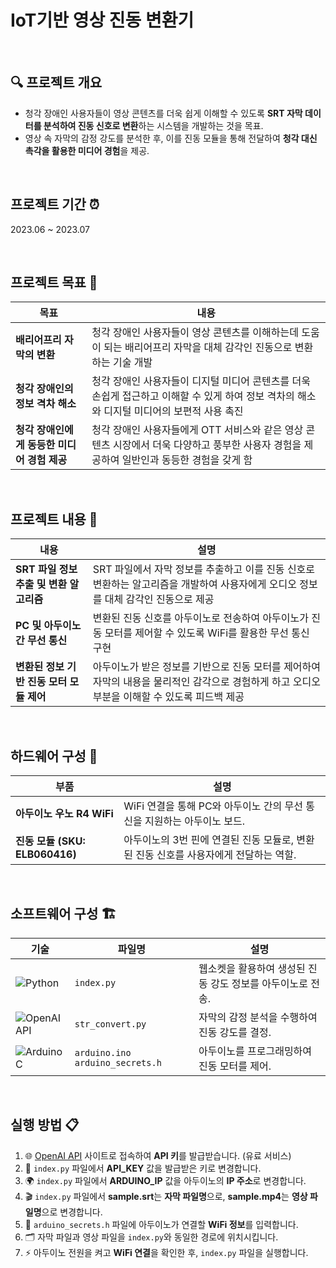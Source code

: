 # IoT기반 영상 진동 변환기

<br>

## 🔍 프로젝트 개요  
- 청각 장애인 사용자들이 영상 콘텐츠를 더욱 쉽게 이해할 수 있도록 **SRT 자막 데이터를 분석하여 진동 신호로 변환**하는 시스템을 개발하는 것을 목표.  
- 영상 속 자막의 감정 강도를 분석한 후, 이를 진동 모듈을 통해 전달하여 **청각 대신 촉각을 활용한 미디어 경험**을 제공.  

<br>

## 프로젝트 기간 ⏰
2023.06 ~ 2023.07

<br>

## 프로젝트 목표 🎯
| 목표 | 내용 |
|---|---|
| **배리어프리 자막의 변환** | 청각 장애인 사용자들이 영상 콘텐츠를 이해하는데 도움이 되는 배리어프리 자막을 대체 감각인 진동으로 변환하는 기술 개발 |
| **청각 장애인의 정보 격차 해소** | 청각 장애인 사용자들이 디지털 미디어 콘텐츠를 더욱 손쉽게 접근하고 이해할 수 있게 하여 정보 격차의 해소와 디지털 미디어의 보편적 사용 촉진 |
| **청각 장애인에게 동등한 미디어 경험 제공** | 청각 장애인 사용자들에게 OTT 서비스와 같은 영상 콘텐츠 시장에서 더욱 다양하고 풍부한 사용자 경험을 제공하여 일반인과 동등한 경험을 갖게 함 |

<br>

## 프로젝트 내용 📔

| 내용 | 설명 |
|---|---|
| **SRT 파일 정보 추출 및 변환 알고리즘** | SRT 파일에서 자막 정보를 추출하고 이를 진동 신호로 변환하는 알고리즘을 개발하여 사용자에게 오디오 정보를 대체 감각인 진동으로 제공 |
| **PC 및 아두이노간 무선 통신** | 변환된 진동 신호를 아두이노로 전송하여 아두이노가 진동 모터를 제어할 수 있도록 WiFi를 활용한 무선 통신 구현 |
| **변환된 정보 기반 진동 모터 모듈 제어** | 아두이노가 받은 정보를 기반으로 진동 모터를 제어하여 자막의 내용을 물리적인 감각으로 경험하게 하고 오디오 부분을 이해할 수 있도록 피드백 제공 |

<br>

## 하드웨어 구성 🔧
| 부품 | 설명 |
|---|---|
| **아두이노 우노 R4 WiFi** | WiFi 연결을 통해 PC와 아두이노 간의 무선 통신을 지원하는 아두이노 보드. |
| **진동 모듈 (SKU: ELB060416)** | 아두이노의 3번 핀에 연결된 진동 모듈로, 변환된 진동 신호를 사용자에게 전달하는 역할. |

<br>

## 소프트웨어 구성 🏗️  
| 기술         | 파일명           | 설명 |
|-------------|----------------|-------------------------------------------------------------|
| ![Python](https://img.shields.io/badge/Python-3776AB?style=for-the-badge&logo=python&logoColor=white) | `index.py` | 웹소켓을 활용하여 생성된 진동 강도 정보를 아두이노로 전송. |
| ![OpenAI API](https://img.shields.io/badge/OpenAI%20API-412991?style=for-the-badge&logo=openai&logoColor=white) | `str_convert.py` | 자막의 감정 분석을 수행하여 진동 강도를 결정. |
| ![Arduino C](https://img.shields.io/badge/Arduino%20C-00979D?style=for-the-badge&logo=arduino&logoColor=white) | `arduino.ino` `arduino_secrets.h`| 아두이노를 프로그래밍하여 진동 모터를 제어. |

<br>

## 실행 방법 📋
1. 🌐 [OpenAI API](https://openai.com/api/) 사이트로 접속하여 **API 키**를 발급받습니다. (유료 서비스)
2. 🔑 `index.py` 파일에서 **API_KEY** 값을 발급받은 키로 변경합니다.
3. 🌍 `index.py` 파일에서 **ARDUINO_IP** 값을 아두이노의 **IP 주소**로 변경합니다.
4. 🎬 `index.py` 파일에서 **sample.srt**는 **자막 파일명**으로, **sample.mp4**는 **영상 파일명**으로 변경합니다.
5. 📶 `arduino_secrets.h` 파일에 아두이노가 연결할 **WiFi 정보**를 입력합니다.
6. 🗂 자막 파일과 영상 파일을 `index.py`와 동일한 경로에 위치시킵니다.
7. ⚡ 아두이노 전원을 켜고 **WiFi 연결**을 확인한 후, `index.py` 파일을 실행합니다.


